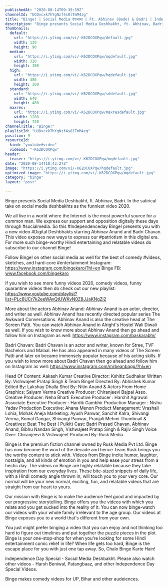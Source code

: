 ```yaml
---
publishedAt: "2020-08-14T09:39:59Z"
channelId: "UCDvcxk7hYgNzf4s8lTmM4zg"
title: "Binge! | Social Media देशभक्त | Ft. Abhinav (Bade) & Badri | Independence Day Special"
description: "Binge presents Social Media Deshbakht, ft. Abhinav, Badri. In the satirical take on social media deshbakhts as the funniest video 2020.\n\nWe all live in a world where the Internet is the most powerful source for a common man.  We express our support and opposition digitally these days through #socialmedia. So this #Independenceday Binge! presents you with a new video #Digital Deshbhakts starring Abhinav Anand and Badri Chavan. This video exposes new ways to express our #patriotism in this digital era. For more such binge-worthy Hindi entertaining and relatable videos do subscribe to our channel Binge! \n\nFollow Binge! on other social media as well for the best of comedy #videos, sketches, and hard-core #entertainment\nInstagram: https://www.instagram.com/bingekaro/?hl=en\nBinge FB: www.facebook.com/bingekaro\n\n\nIf you wish to see more funny videos 2020, comedy videos, funny quarantine videos then do check out our new playlist: https://www.youtube.com/playlist?list=PLc6UCr7k2eeWAvQtUWKvN0Z8JJaKNgZi2\n\nMore about the actors\nAbhinav Anand: Abhinav Anand is an actor, director, and writer as well. Abhinav Anand has recently directed popular series The Awkward Conversations. Abhinav Anand is also the creative head at The Screen Patti. You can watch Abhinav Anand in Alright's Hostel Wali Diwali as well. If you wish to know more about Abhinav Anand then go ahead and follow him on Instagram as well: https://www.instagram.com/baskarabhi/\n\nBadri Chavan: Badri Chavan is an actor and writer, known for Stree, TVF Bachelors and Malaal. He has also appeared in many videos of The Screen Patti and later on became immensely popular because of his acting skills. If you wish to know more about Badri Chavan then go ahead and follow him on Instagram as well: https://www.instagram.com/mrbeanbagg/?hl=en\n\nHead Of Content: Aakash Kumar\nCreative Director: Kshitiz Sudhakar\nWritten By: Vishwajeet Pratap Singh & Team Binge! \nDirected By: Abhishek Kumar\nEdited By: Lakshay Dhalla\nShot By: Nitin Anand & Actors From Home\nGraphics: Saiyam Verma\nCreative Producer: Chiranjeevi Bajpai\nAsso. Creative Producer: Neha Bharti\nExecutive Producer : Harshit Agrawal\nAssociate Executive Producer : Hardik Gambhir\nProduction Manager : Nishu Yadav\nProduction Executive: Ahana Menon\nProduct Management: Vrashali Lohia, Mohak Aneja\nMarketing: Ayush Panwar, Sanchit Kalra, Shivangi Verma, Komal Gangar, Shivangi Panwar, Pranjali Mehmi \nThumbnail & Creatives: Beat The Best ( Pulkit)\nCast: Badri Prasad Chavan, Abhinav Anand, Bibhu Nandan Singh, Vishwajeet Pratap Singh & Rajiv Singh\nVoice Over: Chiranjeevi  & Vishwajeet\nProduced By: Rusk Media\n\nBinge is the premium fiction channel owned by Rusk Media Pvt Ltd. Binge has now become the word of the decade and hence Team Rusk brings you the worthy content to stick with. Videos from Binge incite humor, laughter, nostalgia, and all kinds of emotion in you and help ease your stress from a hectic day. The videos on Binge are highly relatable because they take inspiration from our everyday lives. These bite-sized snippets of daily life, with a Hindi comedy angle thrown in, will touch you to your very core. Our normal will be your new normal, exciting, fun, and relatable videos that are straight from our heart to yours.\n\nOur mission with Binge is to make the audience feel good and impacted by our progressive storytelling. Binge offers you the videos with which you relate and you get sucked into the reality of it. You can now binge-watch our videos with your whole family irrelevant to the age group. Our videos at Binge exposes you to a world that's different from your own. \n\nYou just might prefer binging a video that you can enjoy and not thinking too hard to figure out timelines and put together the puzzle pieces in the plot. Binge is your one-stop-shop for when you're looking for some Hindi entertainment comic relief in life? When life gets too hard, Binge is the escape place for you with just one tap away. \nSo, Chalo Binge Karte Hain!\n\nIndependence Day Special - Social Media Deshbakht. Please also watch other videos - Harsh Beniwal, Patangbaaz, and other Independence Day Special Videos.\n\n\n\nBinge makes comedy videos for UP, Bihar and other audeiences."
thumbnails:
  default:
    url: "https://i.ytimg.com/vi/-K62DCOXPqw/default.jpg"
    width: 120
    height: 90
  medium:
    url: "https://i.ytimg.com/vi/-K62DCOXPqw/mqdefault.jpg"
    width: 320
    height: 180
  high:
    url: "https://i.ytimg.com/vi/-K62DCOXPqw/hqdefault.jpg"
    width: 480
    height: 360
  standard:
    url: "https://i.ytimg.com/vi/-K62DCOXPqw/sddefault.jpg"
    width: 640
    height: 480
  maxres:
    url: "https://i.ytimg.com/vi/-K62DCOXPqw/maxresdefault.jpg"
    width: 1280
    height: 720
channelTitle: "Binge!"
playlistId: "UUDvcxk7hYgNzf4s8lTmM4zg"
position: 9
resourceId:
  kind: "youtube#video"
  videoId: "-K62DCOXPqw"
header:
  teaser: "https://i.ytimg.com/vi/-K62DCOXPqw/mqdefault.jpg"
date: "2020-08-14T10:43:27Z"
image: "https://i.ytimg.com/vi/-K62DCOXPqw/hqdefault.jpg"
optimized_image: "https://i.ytimg.com/vi/-K62DCOXPqw/mqdefault.jpg"
category: "binge"
layout: "post"

---
```

Binge presents Social Media Deshbakht, ft. Abhinav, Badri. In the satirical take on social media deshbakhts as the funniest video 2020.

We all live in a world where the Internet is the most powerful source for a common man.  We express our support and opposition digitally these days through #socialmedia. So this #Independenceday Binge! presents you with a new video #Digital Deshbhakts starring Abhinav Anand and Badri Chavan. This video exposes new ways to express our #patriotism in this digital era. For more such binge-worthy Hindi entertaining and relatable videos do subscribe to our channel Binge! 

Follow Binge! on other social media as well for the best of comedy #videos, sketches, and hard-core #entertainment
Instagram: https://www.instagram.com/bingekaro/?hl=en
Binge FB: www.facebook.com/bingekaro


If you wish to see more funny videos 2020, comedy videos, funny quarantine videos then do check out our new playlist: https://www.youtube.com/playlist?list=PLc6UCr7k2eeWAvQtUWKvN0Z8JJaKNgZi2

More about the actors
Abhinav Anand: Abhinav Anand is an actor, director, and writer as well. Abhinav Anand has recently directed popular series The Awkward Conversations. Abhinav Anand is also the creative head at The Screen Patti. You can watch Abhinav Anand in Alright's Hostel Wali Diwali as well. If you wish to know more about Abhinav Anand then go ahead and follow him on Instagram as well: https://www.instagram.com/baskarabhi/

Badri Chavan: Badri Chavan is an actor and writer, known for Stree, TVF Bachelors and Malaal. He has also appeared in many videos of The Screen Patti and later on became immensely popular because of his acting skills. If you wish to know more about Badri Chavan then go ahead and follow him on Instagram as well: https://www.instagram.com/mrbeanbagg/?hl=en

Head Of Content: Aakash Kumar
Creative Director: Kshitiz Sudhakar
Written By: Vishwajeet Pratap Singh & Team Binge! 
Directed By: Abhishek Kumar
Edited By: Lakshay Dhalla
Shot By: Nitin Anand & Actors From Home
Graphics: Saiyam Verma
Creative Producer: Chiranjeevi Bajpai
Asso. Creative Producer: Neha Bharti
Executive Producer : Harshit Agrawal
Associate Executive Producer : Hardik Gambhir
Production Manager : Nishu Yadav
Production Executive: Ahana Menon
Product Management: Vrashali Lohia, Mohak Aneja
Marketing: Ayush Panwar, Sanchit Kalra, Shivangi Verma, Komal Gangar, Shivangi Panwar, Pranjali Mehmi 
Thumbnail & Creatives: Beat The Best ( Pulkit)
Cast: Badri Prasad Chavan, Abhinav Anand, Bibhu Nandan Singh, Vishwajeet Pratap Singh & Rajiv Singh
Voice Over: Chiranjeevi  & Vishwajeet
Produced By: Rusk Media

Binge is the premium fiction channel owned by Rusk Media Pvt Ltd. Binge has now become the word of the decade and hence Team Rusk brings you the worthy content to stick with. Videos from Binge incite humor, laughter, nostalgia, and all kinds of emotion in you and help ease your stress from a hectic day. The videos on Binge are highly relatable because they take inspiration from our everyday lives. These bite-sized snippets of daily life, with a Hindi comedy angle thrown in, will touch you to your very core. Our normal will be your new normal, exciting, fun, and relatable videos that are straight from our heart to yours.

Our mission with Binge is to make the audience feel good and impacted by our progressive storytelling. Binge offers you the videos with which you relate and you get sucked into the reality of it. You can now binge-watch our videos with your whole family irrelevant to the age group. Our videos at Binge exposes you to a world that's different from your own. 

You just might prefer binging a video that you can enjoy and not thinking too hard to figure out timelines and put together the puzzle pieces in the plot. Binge is your one-stop-shop for when you're looking for some Hindi entertainment comic relief in life? When life gets too hard, Binge is the escape place for you with just one tap away. 
So, Chalo Binge Karte Hain!

Independence Day Special - Social Media Deshbakht. Please also watch other videos - Harsh Beniwal, Patangbaaz, and other Independence Day Special Videos.



Binge makes comedy videos for UP, Bihar and other audeiences.